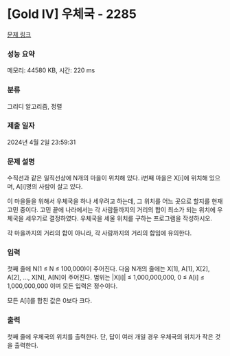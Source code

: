 # [Gold IV] 우체국 - 2285 

[문제 링크](https://www.acmicpc.net/problem/2285) 

### 성능 요약

메모리: 44580 KB, 시간: 220 ms

### 분류

그리디 알고리즘, 정렬

### 제출 일자

2024년 4월 2일 23:59:31

### 문제 설명

<p>수직선과 같은 일직선상에 N개의 마을이 위치해 있다. i번째 마을은 X[i]에 위치해 있으며, A[i]명의 사람이 살고 있다.</p>

<p>이 마을들을 위해서 우체국을 하나 세우려고 하는데, 그 위치를 어느 곳으로 할지를 현재 고민 중이다. 고민 끝에 나라에서는 각 사람들까지의 거리의 합이 최소가 되는 위치에 우체국을 세우기로 결정하였다. 우체국을 세울 위치를 구하는 프로그램을 작성하시오.</p>

<p>각 마을까지의 거리의 합이 아니라, 각 사람까지의 거리의 합임에 유의한다.</p>

### 입력 

 <p>첫째 줄에 N(1 ≤ N ≤ 100,000)이 주어진다. 다음 N개의 줄에는 X[1], A[1], X[2], A[2], …, X[N], A[N]이 주어진다. 범위는 |X[i]| ≤ 1,000,000,000, 0 ≤ A[i] ≤ 1,000,000,000 이며 모든 입력은 정수이다.</p>

<p>모든 A[i]를 합친 값은 0보다 크다.</p>

### 출력 

 <p>첫째 줄에 우체국의 위치를 출력한다. 단, 답이 여러 개일 경우 우체국의 위치가 작은 것을 출력한다.</p>

